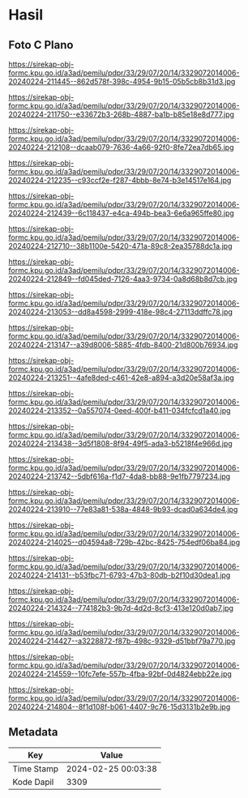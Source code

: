# Hasil

## Foto C Plano

https://sirekap-obj-formc.kpu.go.id/a3ad/pemilu/pdpr/33/29/07/20/14/3329072014006-20240224-211445--862d578f-398c-4954-9b15-05b5cb8b31d3.jpg

https://sirekap-obj-formc.kpu.go.id/a3ad/pemilu/pdpr/33/29/07/20/14/3329072014006-20240224-211750--e33672b3-268b-4887-ba1b-b85e18e8d777.jpg

https://sirekap-obj-formc.kpu.go.id/a3ad/pemilu/pdpr/33/29/07/20/14/3329072014006-20240224-212108--dcaab079-7636-4a66-92f0-8fe72ea7db65.jpg

https://sirekap-obj-formc.kpu.go.id/a3ad/pemilu/pdpr/33/29/07/20/14/3329072014006-20240224-212235--c93ccf2e-f287-4bbb-8e74-b3e14517e164.jpg

https://sirekap-obj-formc.kpu.go.id/a3ad/pemilu/pdpr/33/29/07/20/14/3329072014006-20240224-212439--6c118437-e4ca-494b-bea3-6e6a965ffe80.jpg

https://sirekap-obj-formc.kpu.go.id/a3ad/pemilu/pdpr/33/29/07/20/14/3329072014006-20240224-212710--38b1100e-5420-471a-89c8-2ea35788dc1a.jpg

https://sirekap-obj-formc.kpu.go.id/a3ad/pemilu/pdpr/33/29/07/20/14/3329072014006-20240224-212849--fd045ded-7126-4aa3-9734-0a8d68b8d7cb.jpg

https://sirekap-obj-formc.kpu.go.id/a3ad/pemilu/pdpr/33/29/07/20/14/3329072014006-20240224-213053--dd8a4598-2999-418e-98c4-27113ddffc78.jpg

https://sirekap-obj-formc.kpu.go.id/a3ad/pemilu/pdpr/33/29/07/20/14/3329072014006-20240224-213147--a39d8006-5885-4fdb-8400-21d800b76934.jpg

https://sirekap-obj-formc.kpu.go.id/a3ad/pemilu/pdpr/33/29/07/20/14/3329072014006-20240224-213251--4afe8ded-c461-42e8-a894-a3d20e58af3a.jpg

https://sirekap-obj-formc.kpu.go.id/a3ad/pemilu/pdpr/33/29/07/20/14/3329072014006-20240224-213352--0a557074-0eed-400f-b411-034fcfcd1a40.jpg

https://sirekap-obj-formc.kpu.go.id/a3ad/pemilu/pdpr/33/29/07/20/14/3329072014006-20240224-213438--3d5f1808-8f94-49f5-ada3-b5218f4e966d.jpg

https://sirekap-obj-formc.kpu.go.id/a3ad/pemilu/pdpr/33/29/07/20/14/3329072014006-20240224-213742--5dbf616a-f1d7-4da8-bb88-9e1fb7797234.jpg

https://sirekap-obj-formc.kpu.go.id/a3ad/pemilu/pdpr/33/29/07/20/14/3329072014006-20240224-213910--77e83a81-538a-4848-9b93-dcad0a634de4.jpg

https://sirekap-obj-formc.kpu.go.id/a3ad/pemilu/pdpr/33/29/07/20/14/3329072014006-20240224-214025--d04594a8-729b-42bc-8425-754edf06ba84.jpg

https://sirekap-obj-formc.kpu.go.id/a3ad/pemilu/pdpr/33/29/07/20/14/3329072014006-20240224-214131--b53fbc71-6793-47b3-80db-b2f10d30dea1.jpg

https://sirekap-obj-formc.kpu.go.id/a3ad/pemilu/pdpr/33/29/07/20/14/3329072014006-20240224-214324--774182b3-9b7d-4d2d-8cf3-413e120d0ab7.jpg

https://sirekap-obj-formc.kpu.go.id/a3ad/pemilu/pdpr/33/29/07/20/14/3329072014006-20240224-214427--a3228872-f87b-498c-9329-d51bbf79a770.jpg

https://sirekap-obj-formc.kpu.go.id/a3ad/pemilu/pdpr/33/29/07/20/14/3329072014006-20240224-214559--10fc7efe-557b-4fba-92bf-0d4824ebb22e.jpg

https://sirekap-obj-formc.kpu.go.id/a3ad/pemilu/pdpr/33/29/07/20/14/3329072014006-20240224-214804--8f1d108f-b061-4407-9c76-15d3131b2e9b.jpg


## Metadata

| Key        | Value               |
| ---------- | ------------------- |
| Time Stamp | 2024-02-25 00:03:38 |
| Kode Dapil | 3309                |



